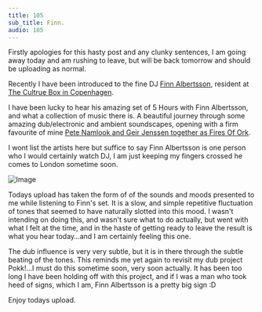 ```yaml
---
title: 105
sub_title: Finn.
audio: 105
---
```


Firstly apologies for this hasty post and any clunky sentences, I am going away today and am rushing to leave, but will be back tomorrow and should be uploading as normal.

Recently I have been introduced to the fine DJ <a href="http://www.discogs.com/user/djfothotmail.com" title="Finn Albertsson" target="_blank">Finn Albertsson</a>, resident at <a href="http://www.culture-box.dk/" title="The Cultrue Box in Copenhagen" target="_blank">The Cultrue Box in Copenhagen</a>.

I have been lucky to hear his amazing set of 5 Hours with Finn Albertsson, and what a collection of music there is. A beautiful journey through some amazing dub/electronic and ambient soundscapes, opening with a firm favourite of mine <a href="http://www.discogs.com/Fires-Of-Ork-The-Fires-Of-Ork/master/21694" title="Pete Namlook and Geir Jenssen together as Fires Of Ork" target="_blank">Pete Namlook and Geir Jenssen together as Fires Of Ork</a>. 

I wont list the artists here but suffice to say Finn Albertsson is one person who I would certainly watch DJ, I am just keeping my fingers crossed he comes to London sometime soon.

![Image](/assets/img/Snd-105.jpg)

Todays upload has taken the form of of the sounds and moods presented to me while listening to Finn's set. It is a slow, and simple repetitive fluctuation of tones that seemed to have naturally slotted into this mood. I wasn't intending on doing this, and wasn't sure what to do actually, but went with what I felt at the time, and in the haste of getting ready to leave the result is what you hear today…and I am certainly feeling this one. 

The dub influence is very very subtle, but it is in there through the subtle beating of the tones. This reminds me yet again to revisit my dub project Pokk!…I must do this sometime soon, very soon actually. It has been too long I have been holding off with this project, and if I was a man who took heed of signs, which I am, Finn Albertsson is a pretty big sign :D

Enjoy todays upload.